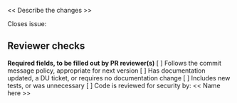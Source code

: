
<< Describe the changes >>

Closes issue:

## Reviewer checks

**Required fields, to be filled out by PR reviewer(s)**
[ ] Follows the commit message policy, appropriate for next version
[ ] Has documentation updated, a DU ticket, or requires no documentation change
[ ] Includes new tests, or was unnecessary
[ ] Code is reviewed for security by: << Name here >>
